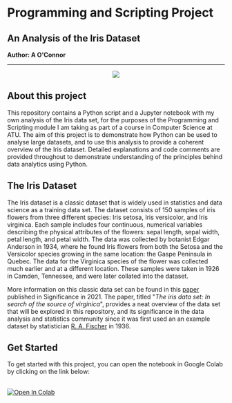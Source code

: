 # Programming and Scripting Project 
## An Analysis of the Iris Dataset
**Author: A O'Connor**
*****
<p align ="center"><img src="https://storage.googleapis.com/kaggle-datasets-images/19/19/default-backgrounds/dataset-card.jpg" /></p> 

## About this project
This repository contains a Python script and a Jupyter notebook with my own analysis of the Iris data set, for the purposes of the Programming and Scripting module I am taking as part of a course in Computer Science at ATU. The aim of this project is to demonstrate how Python can be used to analyse large datasets, and to use this analysis to provide a coherent overview of the Iris dataset. Detailed explanations and code comments are provided throughout to demonstrate understanding of the principles behind data analytics using Python. 

## The Iris Dataset

The Iris dataset is a classic dataset that is widely used in statistics and data science as a training data set. The dataset consists of 150 samples of iris flowers from three different species: Iris setosa, Iris versicolor, and Iris virginica. Each sample includes four continuous, numerical variables describing the physical attributes of the flowers: sepal length, sepal width, petal length, and petal width. The data was collected by botanist Edgar Anderson in 1934, where he found Iris flowers from both the Setosa and the Versicolor species growing in the same location: the Gaspe Peninsula in Quebec. The data for the Virginica species of the flower was collected much earlier and at a different location. These samples were taken in 1926 in Camden, Tennessee, and were later collated into the dataset. 

More information on this classic data set can be found in this [paper](https://www.semanticscholar.org/paper/The-iris-data-set%3A-In-search-of-the-source-of-Unwin-Kleinman/4599862ea877863669a6a8e63a3c707a787d5d7e) published in Significance in 2021. The paper, titled "*The iris data set: In search of the source of virginica*", provides a neat overview of the data set that will be explored in this repository, and its significance in the data analysis and statistics community since it was first used an an example dataset by statistician [R. A. Fischer](https://onlinelibrary.wiley.com/doi/10.1111/j.1469-1809.1936.tb02137.x) in 1936.

## Get Started
To get started with this project, you can open the notebook in Google Colab by clicking on the link below:

<br>

<a target="_blank" href="https://colab.research.google.com/github/a-o-connor/pands-project/blob/main/iris_analysis.ipynb">
  <img src="https://colab.research.google.com/assets/colab-badge.svg" alt="Open In Colab"/>
</a>

<br>
